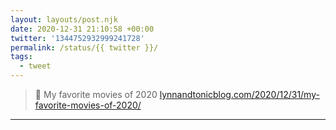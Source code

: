 ```yaml
---
layout: layouts/post.njk
date: 2020-12-31 21:10:58 +00:00
twitter: '1344752932999241728'
permalink: /status/{{ twitter }}/
tags: 
  - tweet
---
```


> 📝 My favorite movies of 2020 [lynnandtonicblog.com/2020/12/31/my-favorite-movies-of-2020/](https://lynnandtonicblog.com/2020/12/31/my-favorite-movies-of-2020/)

---
